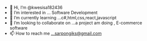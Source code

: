 - 👋 Hi, I’m @kwesisa182436
- 👀 I’m interested in ... Software Development 
- 🌱 I’m currently learning ...c#,html,css,react,javascript
- 💞️ I’m looking to collaborate on ...a project am doing , E-commerce software 
- 📫 How to reach me ...sarpongiks@gmail.com

<!---
kwesisa182436/kwesisa182436 is a ✨ special ✨ repository because its `README.md` (this file) appears on your GitHub profile.
You can click the Preview link to take a look at your changes.
--->
